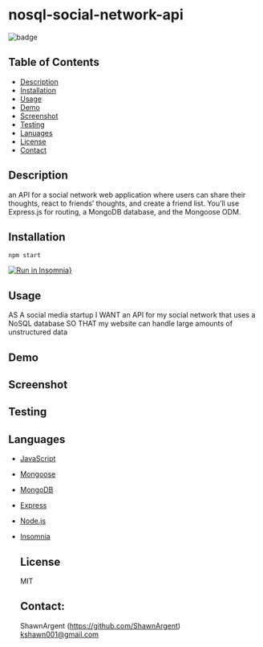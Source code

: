 # nosql-social-network-api

![badge](https://img.shields.io/badge/license-MIT-important)

## Table of Contents

- [Description](#description)
- [Installation](#installation)
- [Usage](#usage)
- [Demo](#demo)
- [Screenshot](#screenshot)
- [Testing](#testing)
- [Lanuages](#languages)
- [License](#license)
- [Contact](#contact)

## Description

an API for a social network web application where users can share their thoughts, react to friends’ thoughts, and create a friend list. You’ll use Express.js for routing, a MongoDB database, and the Mongoose ODM.

## Installation

`npm start`

[![Run in Insomnia}](https://insomnia.rest/images/run.svg)](https://insomnia.rest/run/?label=social%20network%20api&uri=)

## Usage

AS A social media startup
I WANT an API for my social network that uses a NoSQL database
SO THAT my website can handle large amounts of unstructured data

## Demo

## Screenshot

## Testing

## Languages

- [JavaScript](https://www.javascript.com)
- [Mongoose](https://mongoosejs.com/)
- [MongoDB](https://www.mongodb.com/)
- [Express](https://expressjs.com)
- [Node.js](https://nodejs.org/en)
- [Insomnia](https://insomnia.rest)

  ## License

  MIT

  ## Contact:

  ShawnArgent (https://github.com/ShawnArgent)  
  kshawn001@gmail.com
